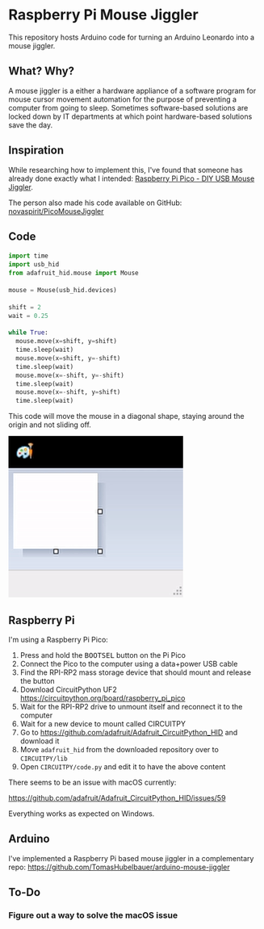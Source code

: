 # Raspberry Pi Mouse Jiggler

This repository hosts Arduino code for turning an Arduino Leonardo into a mouse
jiggler.

## What? Why?

A mouse jiggler is a either a hardware appliance of a software program for mouse
cursor movement automation for the purpose of preventing a computer from going
to sleep. Sometimes software-based solutions are locked down by IT departments
at which point hardware-based solutions save the day.

## Inspiration

While researching how to implement this, I've found that someone has already
done exactly what I intended: [Raspberry Pi Pico - DIY USB Mouse Jiggler].

[Raspberry Pi Pico - DIY USB Mouse Jiggler]: https://www.youtube.com/watch?v=MjCFJCfq8ko

The person also made his code available on GitHub: [novaspirit/PicoMouseJiggler]

[novaspirit/PicoMouseJiggler]: https://github.com/novaspirit/PicoMouseJiggler

## Code

```python
import time
import usb_hid
from adafruit_hid.mouse import Mouse

mouse = Mouse(usb_hid.devices)

shift = 2
wait = 0.25

while True:
  mouse.move(x=shift, y=shift)
  time.sleep(wait)
  mouse.move(x=shift, y=-shift)
  time.sleep(wait)
  mouse.move(x=-shift, y=-shift)
  time.sleep(wait)
  mouse.move(x=-shift, y=shift)
  time.sleep(wait)
```

This code will move the mouse in a diagonal shape, staying around the origin and
not sliding off.

![](screencast.gif)

## Raspberry Pi

I'm using a Raspberry Pi Pico:

1. Press and hold the <kbd>BOOTSEL</kbd> button on the Pi Pico
2. Connect the Pico to the computer using a data+power USB cable
3. Find the RPI-RP2 mass storage device that should mount and release the button
4. Download CircuitPython UF2 https://circuitpython.org/board/raspberry_pi_pico
5. Wait for the RPI-RP2 drive to unmount itself and reconnect it to the computer
6. Wait for a new device to mount called CIRCUITPY
7. Go to https://github.com/adafruit/Adafruit_CircuitPython_HID and download it
8. Move `adafruit_hid` from the downloaded repository over to `CIRCUITPY/lib`
9. Open `CIRCUITPY/code.py` and edit it to have the above content

There seems to be an issue with macOS currently:

https://github.com/adafruit/Adafruit_CircuitPython_HID/issues/59

Everything works as expected on Windows.

## Arduino

I've implemented a Raspberry Pi based mouse jiggler in a complementary repo:
https://github.com/TomasHubelbauer/arduino-mouse-jiggler

## To-Do

### Figure out a way to solve the macOS issue
